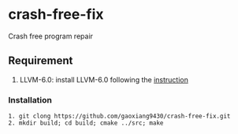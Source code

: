 # crash-free-fix
Crash free program repair

## Requirement

1. LLVM-6.0: install LLVM-6.0 following the [instruction](https://llvm.org/docs/GettingStarted.html)

### Installation
```
1. git clong https://github.com/gaoxiang9430/crash-free-fix.git
2. mkdir build; cd build; cmake ../src; make
```
